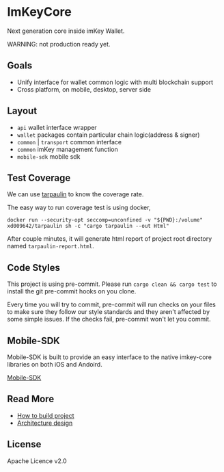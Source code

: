 # ImKeyCore

Next generation core inside imKey Wallet.

WARNING: not production ready yet.

## Goals
* Unify interface for wallet common logic with multi blockchain support
* Cross platform, on mobile, desktop, server side

## Layout
* `api` wallet interface wrapper
* `wallet` packages contain particular chain logic(address & signer)
* `common` | `transport` common interface
* `common` imKey management function
* `mobile-sdk` mobile sdk 


## Test Coverage
We can use [tarpaulin](https://github.com/xd009642/tarpaulin) to know the coverage rate.

The easy way to run coverage test is using docker,

```
docker run --security-opt seccomp=unconfined -v "${PWD}:/volume" xd009642/tarpaulin sh -c "cargo tarpaulin --out Html"
```

After couple minutes, it will generate html report of project root directory named `tarpaulin-report.html`.

## Code Styles
This project is using pre-commit. Please run `cargo clean && cargo test` to install the git pre-commit hooks on you clone.

Every time you will try to commit, pre-commit will run checks on your files to make sure they follow our style standards
and they aren't affected by some simple issues. If the checks fail, pre-commit won't let you commit.

## Mobile-SDK

Mobile-SDK is built to provide an easy interface to the native imkey-core libraries on both iOS and Andoird.

[Mobile-SDK](mobile-sdk/README.md)

## Read More
* [How to build project](docs/BUILD.zh.md)
* [Architecture design](docs/TECH.zh.md)

## License
Apache Licence v2.0
